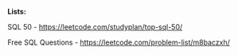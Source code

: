 **Lists:**

SQL 50 -  https://leetcode.com/studyplan/top-sql-50/

Free SQL Questions - https://leetcode.com/problem-list/m8baczxh/
